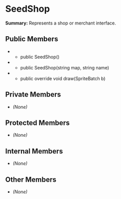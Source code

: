 # SeedShop

**Summary:** Represents a shop or merchant interface.

## Public Members
- - public SeedShop()
- - public SeedShop(string map, string name)
- - public override void draw(SpriteBatch b)

## Private Members
- *(None)*

## Protected Members
- *(None)*

## Internal Members
- *(None)*

## Other Members
- *(None)*
